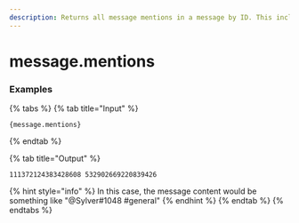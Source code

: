 ```yaml
---
description: Returns all message mentions in a message by ID. This includes user, role and channel mentions.
---
```


# message.mentions <message id> <message channel>

### Examples

{% tabs %}
{% tab title="Input" %}
```text
{message.mentions}
```
{% endtab %}

{% tab title="Output" %}
```text
111372124383428608 532902669220839426
```
{% hint style="info" %}
In this case, the message content would be something like "@Sylver#1048 #general"
{% endhint %}
{% endtab %}
{% endtabs %}